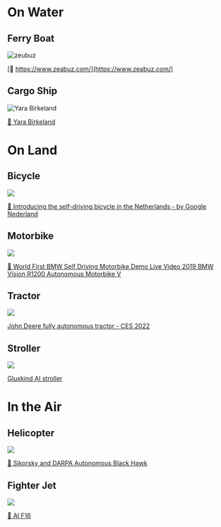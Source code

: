 # On Water

## Ferry Boat
![zeubuz](https://s3.amazonaws.com/img.courses.warmersun.com/progressandpredictions/selfdrivingboat.jpg)

[🔗 https://www.zeabuz.com/](https://www.zeabuz.com/)

## Cargo Ship
![Yara Birkeland](https://s3.amazonaws.com/img.courses.warmersun.com/progressandpredictions/yara_birkeland.png)

[🔗 Yara Birkeland](https://www.yara.com/news-and-media/media-library/press-kits/yara-birkeland-press-kit/)

# On Land

## Bicycle
![](https://s3.amazonaws.com/img.courses.warmersun.com/progressandpredictions/self-driving-bicycle.png)

[🔗 Introducing the self-driving bicycle in the Netherlands - by Google Nederland](https://youtu.be/LSZPNwZex9s?si=VImSfoRUbLvp9Tii)

## Motorbike
![](https://s3.amazonaws.com/img.courses.warmersun.com/progressandpredictions/self-driving-motorbike.jpg)

[🔗 World First BMW Self Driving Motorbike Demo Live Video 2019 BMW Vision R1200 Autonomous Motorbike V](https://youtu.be/MfGmfV9em1A?si=gRxxqDn_uPbFKCty)

## Tractor
![](https://s3.amazonaws.com/img.courses.warmersun.com/progressandpredictions/self-driving-tractor.png)

[John Deere fully autonomous tractor - CES 2022](https://www.deere.com/en/news/all-news/autonomous-tractor-reveal/)

## Stroller
![](https://s3.amazonaws.com/img.courses.warmersun.com/progressandpredictions/self-driving-stroller.jpg)

[Gluxkind AI stroller](https://gluxkind.com/)

# In the Air

## Helicopter
![](https://s3.amazonaws.com/img.courses.warmersun.com/progressandpredictions/self-driving-helicopter.jpg)

[🔗 Sikorsky and DARPA Autonomous Black Hawk](https://youtu.be/dYcq_pzLsjA?si=EntAXYubCTxmFvre)

## Fighter Jet
![](https://s3.amazonaws.com/img.courses.warmersun.com/progressandpredictions/self-driving-f16.jpg)

[🔗 AI F16](https://breakingdefense.com/2023/01/inside-the-special-f-16-the-air-force-is-using-to-test-out-ai/)